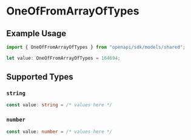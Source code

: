 # OneOfFromArrayOfTypes

## Example Usage

```typescript
import { OneOfFromArrayOfTypes } from "openapi/sdk/models/shared";

let value: OneOfFromArrayOfTypes = 164694;
```

## Supported Types

### `string`

```typescript
const value: string = /* values here */
```

### `number`

```typescript
const value: number = /* values here */
```


